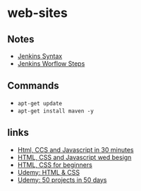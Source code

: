# web-sites

## Notes

* [Jenkins Syntax](https://www.jenkins.io/doc/book/pipeline/syntax/)
* [Jenkins Worflow Steps](https://www.jenkins.io/doc/pipeline/steps/workflow-basic-steps/)

## Commands 

* `apt-get update`
* `apt-get install maven -y`

## links

* [Html, CCS and Javascript in 30 minutes](https://www.youtube.com/watch?app=desktop&v=_GTMOmRrqkU)
* [HTML, CSS and Javascript wed besign](https://www.youtube.com/watch?v=FazgJVnrVuI)
* [HTML, CSS for beginners](https://www.youtube.com/watch?v=MBlkKE0GYGg)
* [Udemy: HTML & CSS](https://ppb.udemy.com/course/build-website-scratch)
* [Udemy: 50 projects in 50 days](https://ppb.udemy.com/course/50-projects-50-days)




